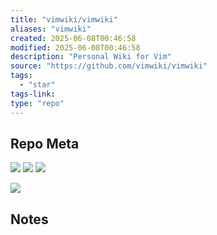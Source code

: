 ```yaml
---
title: "vimwiki/vimwiki"
aliases: "vimwiki"
created: 2025-06-08T00:46:58
modified: 2025-06-08T00:46:58
description: "Personal Wiki for Vim"
source: "https://github.com/vimwiki/vimwiki"
tags:
  - "star"
tags-link:
type: "repo"
---
```

## Repo Meta

![](https://img.shields.io/github/stars/vimwiki/vimwiki?style=for-the-badge&label=stars) ![](https://img.shields.io/github/repo-size/vimwiki/vimwiki?style=for-the-badge&label=size) ![](https://img.shields.io/github/created-at/vimwiki/vimwiki?style=for-the-badge&label=since)

[![](https://github-readme-stats.vercel.app/api/pin/?username=vimwiki&repo=vimwiki&bg_color=00000000)](https://github.com/vimwiki/vimwiki)

## Notes

